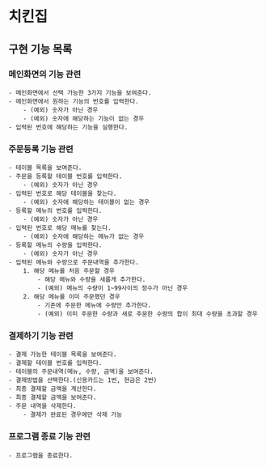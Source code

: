 # 치킨집

## 구현 기능 목록

### 메인화면의 기능 관련
    - 메인화면에서 선택 가능한 3가지 기능을 보여준다.
    - 메인화면에서 원하는 기능의 번호를 입력한다.
        - (예외) 숫자가 아닌 경우
        - (예외) 숫자에 해당하는 기능이 없는 경우
    - 입력된 번호에 해당하는 기능을 실행한다.

### 주문등록 기능 관련
    - 테이블 목록을 보여준다.
    - 주문을 등록할 테이블 번호를 입력한다.
        - (예외) 숫자가 아닌 경우
    - 입력된 번호로 해당 테이블을 찾는다.
        - (예외) 숫자에 해당하는 테이블이 없는 경우
    - 등록할 메뉴의 번호를 입력한다.
        - (예외) 숫자가 아닌 경우
    - 입력된 번호로 해당 메뉴를 찾는다.
        - (예외) 숫자에 해당하는 메뉴가 없는 경우
    - 등록할 메뉴의 수량을 입력한다.
        - (예외) 숫자가 아닌 경우
    - 입력된 메뉴와 수량으로 주문내역을 추가한다.
        1. 해당 메뉴를 처음 주문할 경우
            - 해당 메뉴와 수량을 새롭게 추가한다.
            - (예외) 메뉴의 수량이 1~99사이의 정수가 아닌 경우
        2. 해당 메뉴를 이미 주문했던 경우
            - 기존에 주문한 메뉴에 수량만 추가한다.
            - (예외) 이미 주문한 수량과 새로 주문한 수량의 합이 최대 수량을 초과할 경우
    
### 결제하기 기능 관련
    - 결제 가능한 테이블 목록을 보여준다.
    - 결제할 테이블 번호를 입력한다.
    - 테이블의 주문내역(메뉴, 수량, 금액)을 보여준다.
    - 결제방법을 선택한다.(신용카드는 1번, 현금은 2번)
    - 최종 결제할 금액을 계산한다.
    - 최종 결제할 금액을 보여준다.
    - 주문 내역을 삭제한다.
        - 결제가 완료된 경우에만 삭제 가능
    
### 프로그램 종료 기능 관련
    - 프로그램을 종료한다.
    